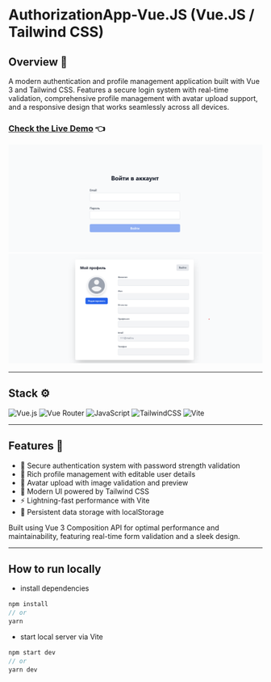 # AuthorizationApp-Vue.JS (Vue.JS / Tailwind CSS)

## Overview 🌟

A modern authentication and profile management application built with Vue 3 and Tailwind CSS. Features a secure login system with real-time validation, comprehensive profile management with avatar upload support, and a responsive design that works seamlessly across all devices.

### [Check the Live Demo](https://subbotinroman.github.io/AuthorizationApp-Vue.JS/) 👈

<img alt="ToDo-List preview" src="public/preview-1.png">
<img alt="ToDo-List preview" src="public/preview-2.png">

---

## Stack ⚙️

![Vue.js](https://img.shields.io/badge/vuejs-%2335495e.svg?style=for-the-badge&logo=vuedotjs&logoColor=%234FC08D)
![Vue Router](https://img.shields.io/badge/vue_router-%2335495e.svg?style=for-the-badge&logo=vuedotjs&logoColor=%234FC08D)
![JavaScript](https://img.shields.io/badge/JavaScript-323330?style=for-the-badge&logo=javascript&logoColor=F7DF1E)
![TailwindCSS](https://img.shields.io/badge/tailwindcss-%2338B2AC.svg?style=for-the-badge&logo=tailwind-css&logoColor=white)
![Vite](https://img.shields.io/badge/vite-%23646CFF.svg?style=for-the-badge&logo=vite&logoColor=white)

---

## Features 🚀

- 🔐 Secure authentication system with password strength validation
- 👤 Rich profile management with editable user details
- 📸 Avatar upload with image validation and preview
- 🎨 Modern UI powered by Tailwind CSS
- ⚡ Lightning-fast performance with Vite
- 💾 Persistent data storage with localStorage

Built using Vue 3 Composition API for optimal performance and maintainability, featuring real-time form validation and a sleek design.

---

## How to run locally

- install dependencies

```js
npm install
// or
yarn
```

- start local server via Vite

```js
npm start dev
// or
yarn dev
```
